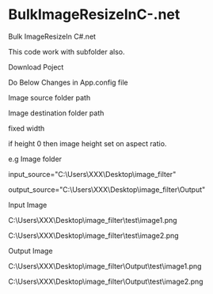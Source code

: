 # BulkImageResizeInC-.net
Bulk ImageResizeIn C#.net

This code work with subfolder also.


Download Poject 

Do Below Changes in App.config file

<add key="input_source" value="xxxxx" />  Image source folder path 


<add key="output_source" value="xxx\" />  Image destination folder path


<add key="resize_width" value="480" />  fixed width


<add key="resize_height" value="0" /> if height 0 then image height set on aspect ratio.


e.g Image folder

input_source="C:\Users\XXX\Desktop\image_filter"

output_source="C:\Users\XXX\Desktop\image_filter\Output\"



Input Image 

C:\Users\XXX\Desktop\image_filter\test\image1.png

C:\Users\XXX\Desktop\image_filter\test\image2.png




Output Image 


C:\Users\XXX\Desktop\image_filter\Output\test\image1.png

C:\Users\XXX\Desktop\image_filter\Output\test\image2.png

